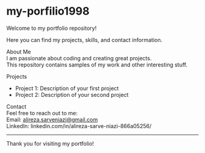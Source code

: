 # my-porfilio1998

Welcome to my portfolio repository!  

Here you can find my projects, skills, and contact information.

About Me  
I am passionate about coding and creating great projects.  
This repository contains samples of my work and other interesting stuff.

Projects  
- Project 1: Description of your first project  
- Project 2: Description of your second project  

Contact  
Feel free to reach out to me:  
Email: alireza.sarveniazi@gmail.com  
LinkedIn: linkedin.com/in/alireza-sarve-niazi-866a05256/

---

Thank you for visiting my portfolio!


